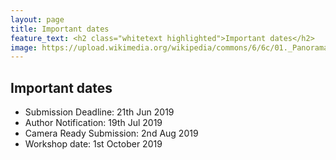 ```yaml
---
layout: page
title: Important dates
feature_text: <h2 class="whitetext highlighted">Important dates</h2>
image: https://upload.wikimedia.org/wikipedia/commons/6/6c/01._Panorama_de_Lyon_pris_depuis_le_toit_de_la_Basilique_de_Fourvi%C3%A8re.jpg 
---
```



## Important dates

- Submission Deadline: 21th Jun 2019
- Author Notification: 19th Jul 2019
- Camera Ready Submission: 2nd Aug 2019
- Workshop date: 1st October 2019

